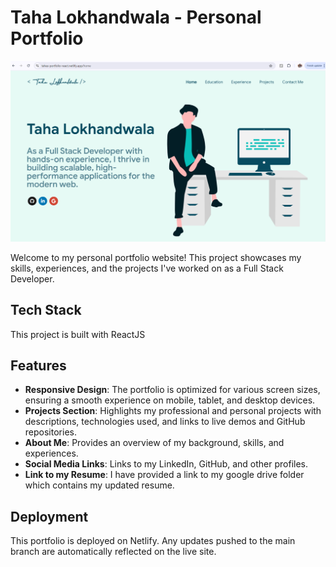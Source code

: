 # Taha Lokhandwala - Personal Portfolio

[![Portfolio Screenshot](/public/icons/desc.png)](https://tahas-portfolio-react.netlify.app/)

Welcome to my personal portfolio website! This project showcases my skills, experiences, and the projects I've worked on as a Full Stack Developer.

## Tech Stack

This project is built with ReactJS

## Features

- **Responsive Design**: The portfolio is optimized for various screen sizes, ensuring a smooth experience on mobile, tablet, and desktop devices.
- **Projects Section**: Highlights my professional and personal projects with descriptions, technologies used, and links to live demos and GitHub repositories.
- **About Me**: Provides an overview of my background, skills, and experiences.
- **Social Media Links**: Links to my LinkedIn, GitHub, and other profiles.
- **Link to my Resume**: I have provided a link to my google drive folder which contains my updated resume.

## Deployment

This portfolio is deployed on Netlify. Any updates pushed to the main branch are automatically reflected on the live site.

